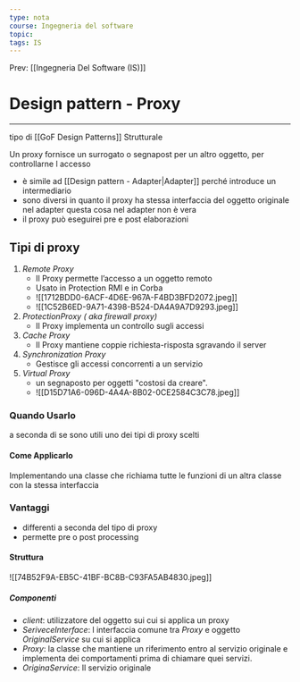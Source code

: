 ```yaml
---
type: nota
course: Ingegneria del software
topic: 
tags: IS
---
```


Prev: [[Ingegneria Del Software (IS)]]

# Design pattern - Proxy
---

tipo di [[GoF Design Patterns]]  Strutturale


Un proxy fornisce un surrogato o segnapost per un altro oggetto, per controllarne l accesso
- è simile ad [[Design pattern - Adapter|Adapter]] perché introduce un intermediario
- sono diversi in quanto il proxy ha stessa interfaccia  del oggetto originale nel adapter questa cosa nel adapter non è vera
- il proxy può eseguirei pre e post elaborazioni

## Tipi di proxy
1. _Remote Proxy_ 
	- Il Proxy permette l’accesso a un oggetto remoto
	- Usato in Protection RMI e in Corba 
	- ![[1712BDD0-6ACF-4D6E-967A-F4BD3BFD2072.jpeg]]
	- ![[1C52B6ED-9A71-4398-B524-DA4A9A7D9293.jpeg]]
2.  _ProtectionProxy ( aka firewall proxy)_ 
	- Il Proxy implementa un controllo sugli accessi 
3. _Cache Proxy_ 
	- Il Proxy mantiene coppie richiesta-risposta sgravando il server
4. _Synchronization Proxy_
	- Gestisce gli accessi concorrenti a un servizio
5. _Virtual Proxy_
	-  un segnaposto per oggetti "costosi da creare".
	- ![[D15D71A6-096D-4A4A-8B02-0CE2584C3C78.jpeg]]

### Quando Usarlo 
 a seconda di se sono utili uno dei tipi di proxy scelti 

#### Come Applicarlo 
Implementando una classe che richiama tutte le funzioni di un altra classe con la stessa interfaccia 

### Vantaggi
- differenti a seconda del tipo di proxy
- permette pre o post processing
#### Struttura 
![[74B52F9A-EB5C-41BF-BC8B-C93FA5AB4830.jpeg]]

##### Componenti 
- _client_: utilizzatore del oggetto sui cui si applica un proxy
- _SeriveceInterface_: l interfaccia comune tra _Proxy_ e oggetto _OriginalService_ su cui si applica 
- _Proxy_: la classe che mantiene un riferimento entro al servizio originale e implementa dei comportamenti prima di chiamare quei servizi.
- _OriginaService_: Il servizio originale